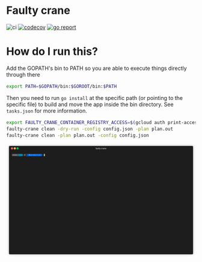 # Faulty crane

![ci](https://github.com/hytromo/faulty-crane/actions/workflows/ci.yml/badge.svg)
[![codecov](https://codecov.io/gh/hytromo/faulty-crane/branch/master/graph/badge.svg?token=4IVE4DZIBZ)](https://codecov.io/gh/hytromo/faulty-crane)
[![go report](https://goreportcard.com/badge/github.com/hytromo/faulty-crane)](https://goreportcard.com/report/github.com/hytromo/faulty-crane)

# How do I run this?

Add the GOPATH's bin to PATH so you are able to execute things directly through there

```bash
export PATH=$GOPATH/bin:$GOROOT/bin:$PATH
```

Then you need to run `go install` at the specific path (or pointing to the specific file) to build and move the app inside the bin directory. See `tasks.json` for more information.

```bash
export FAULTY_CRANE_CONTAINER_REGISTRY_ACCESS=$(gcloud auth print-access-token)
faulty-crane clean -dry-run -config config.json -plan plan.out
faulty-crane clean -plan plan.out -config config.json
```

![Usage](final.gif)
